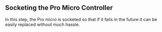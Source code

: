 ## Socketing the Pro Micro Controller ##

In this step, the Pro micro is socketed so that if it fails in the future it can be easily replaced without much hassle. 


